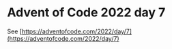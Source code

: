 # Advent of Code 2022 day 7

See [https://adventofcode.com/2022/day/7](https://adventofcode.com/2022/day/7)
